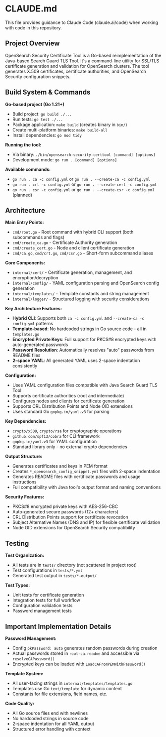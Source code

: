 # CLAUDE.md

This file provides guidance to Claude Code (claude.ai/code) when working with code in this repository.

## Project Overview

OpenSearch Security Certificate Tool is a Go-based reimplementation of the Java-based Search Guard TLS Tool. It's a command-line utility for SSL/TLS certificate generation and validation for OpenSearch clusters. The tool generates X.509 certificates, certificate authorities, and OpenSearch Security configuration snippets.

## Build System & Commands

**Go-based project (Go 1.21+)**

- Build project: `go build ./...`
- Run tests: `go test ./...`  
- Package application: `make build` (creates binary in `bin/`)
- Create multi-platform binaries: `make build-all`
- Install dependencies: `go mod tidy`

**Running the tool:**
- Via binary: `./bin/opensearch-security-certtool [command] [options]`
- Development mode: `go run . [command] [options]`

**Available commands:**
- `go run . ca -c config.yml` or `go run . --create-ca -c config.yml`
- `go run . crt -c config.yml` or `go run . --create-cert -c config.yml`
- `go run . csr -c config.yml` or `go run . --create-csr -c config.yml` (planned)

## Architecture

**Main Entry Points:**
- `cmd/root.go` - Root command with hybrid CLI support (both subcommands and flags)
- `cmd/create_ca.go` - Certificate Authority generation
- `cmd/create_cert.go` - Node and client certificate generation
- `cmd/ca.go`, `cmd/crt.go`, `cmd/csr.go` - Short-form subcommand aliases

**Core Components:**
- `internal/cert/` - Certificate generation, management, and encryption/decryption
- `internal/config/` - YAML configuration parsing and OpenSearch config generation  
- `internal/templates/` - Template constants and string management
- `internal/logger/` - Structured logging with security considerations

**Key Architecture Features:**
- **Hybrid CLI**: Supports both `ca -c config.yml` and `--create-ca -c config.yml` patterns
- **Template-based**: No hardcoded strings in Go source code - all in `templates.go`
- **Encrypted Private Keys**: Full support for PKCS#8 encrypted keys with auto-generated passwords
- **Password Resolution**: Automatically resolves "auto" passwords from README files
- **2-space YAML**: All generated YAML uses 2-space indentation consistently

**Configuration:**
- Uses YAML configuration files compatible with Java Search Guard TLS Tool
- Supports certificate authorities (root and intermediate) 
- Configures nodes and clients for certificate generation
- Supports CRL Distribution Points and Node OID extensions
- Uses standard Go `gopkg.in/yaml.v3` for parsing

**Key Dependencies:**
- `crypto/x509`, `crypto/rsa` for cryptographic operations
- `github.com/spf13/cobra` for CLI framework
- `gopkg.in/yaml.v3` for YAML configuration
- Standard library only - no external crypto dependencies

**Output Structure:**
- Generates certificates and keys in PEM format
- Creates `*_opensearch_config_snippet.yml` files with 2-space indentation
- Generates README files with certificate passwords and usage instructions
- Full compatibility with Java tool's output format and naming conventions

**Security Features:**
- PKCS#8 encrypted private keys with AES-256-CBC
- Auto-generated secure passwords (12+ characters)
- CRL Distribution Points support for certificate revocation
- Subject Alternative Names (DNS and IP) for flexible certificate validation
- Node OID extensions for OpenSearch Security compatibility

## Testing

**Test Organization:**
- All tests are in `tests/` directory (not scattered in project root)
- Test configurations in `tests/*.yml`
- Generated test output in `tests/*-output/`

**Test Types:**
- Unit tests for certificate generation
- Integration tests for full workflow
- Configuration validation tests
- Password management tests

## Important Implementation Details

**Password Management:**
- Config `pkPassword: auto` generates random passwords during creation
- Actual passwords stored in `root-ca.readme` and accessible via `resolveCAPassword()`
- Encrypted keys can be loaded with `LoadCAFromPEMWithPassword()`

**Template System:**
- All user-facing strings in `internal/templates/templates.go`
- Templates use Go `text/template` for dynamic content
- Constants for file extensions, field names, etc.

**Code Quality:**
- All Go source files end with newlines
- No hardcoded strings in source code
- 2-space indentation for all YAML output
- Structured error handling with context